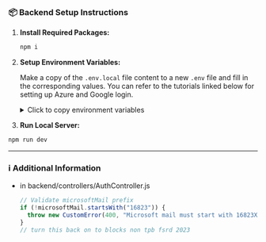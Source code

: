 ### 📦 Backend Setup Instructions

1. **Install Required Packages:**

   ```sh
   npm i
   ```

2. **Setup Environment Variables:**

   Make a copy of the `.env.local` file content to a new `.env` file and fill in the corresponding values. You can refer to the tutorials linked below for setting up Azure and Google login.

   <details>
   <summary>Click to copy environment variables</summary>

   ```sh
    NODE_ENV="dev"
    PORT=4000
    BASE_URL="http://localhost:4000"

    #change this into any string u like
    JWT_SECRET="mysecretwohoo123"

    # change this if you are using mongodb atlas
    DATABASE_URL="mongodb://127.0.0.1:27017"

    # Setup google login developer console
    # Tutorial: https://blog.logrocket.com/guide-adding-google-login-react-app/
    GOOGLE_CLIENT_ID=""
    GOOGLE_CLIENT_SECRET=""

   ```

 </details>

3. **Run Local Server:**

```sh
npm run dev
```

---

### ℹ️ Additional Information

- in backend/controllers/AuthController.js
  ```js
  // Validate microsoftMail prefix
  if (!microsoftMail.startsWith("16823")) {
    throw new CustomError(400, "Microsoft mail must start with 16823XXX");
  }
  // turn this back on to blocks non tpb fsrd 2023
  ```
